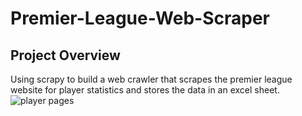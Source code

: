 # Premier-League-Web-Scraper

<!-- ABOUT THE PROJECT -->
## Project Overview
Using scrapy to build a web crawler that scrapes the premier league website for player statistics and stores the data in an excel sheet.![player pages](https://user-images.githubusercontent.com/65461268/128937240-11fcfebd-5073-40f8-abda-b42f8c08fbd1.PNG)


